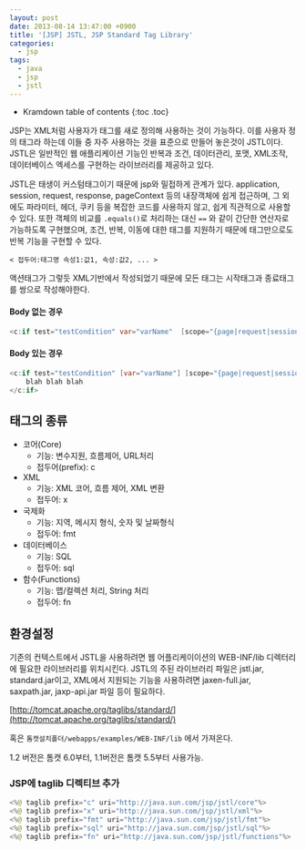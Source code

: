 ```yaml
---
layout: post
date: 2013-08-14 13:47:00 +0900
title: '[JSP] JSTL, JSP Standard Tag Library'
categories:
  - jsp
tags:
  - java
  - jsp
  - jstl
---
```


* Kramdown table of contents
{:toc .toc}

JSP는 XML처럼 사용자가 태그를 새로 정의해 사용하는 것이 가능하다. 이를 사용자 정의 태그라 하는데 이들 중 자주 사용하는 것을 표준으로 만들어 놓은것이 JSTL이다. JSTL은 일반적인 웹 애플리케이션 기능인 반복과 조건, 데이터관리, 포맷, XML조작, 데이터베이스 엑세스를 구현하는 라이브러리를 제공하고 있다.

JSTL은 태생이 커스텀태그이기 때문에 jsp와 밀접하게 관계가 있다. application, session, request, response, pageContext 등의 내장객체에 쉽게 접근하며, 그 외에도 파라미터, 헤더, 쿠키 등을 복잡한 코드를 사용하지 않고, 쉽게 직관적으로 사용할 수 있다. 또한 객체의 비교를 `.equals()`로 처리하는 대신 `==` 와 같이 간단한 연산자로 가능하도록 구현했으며, 조건, 반복, 이동에 대한 태그를 지원하기 때문에 태그만으로도 반복 기능을 구현할 수 있다.

```
< 접두어:태그명 속성1:값1, 속성:값2, ... >
```

액션태그가 그렇듯 XML기반에서 작성되었기 때문에 모든 태그는 시작태그과 종료태그를 쌍으로 작성해야한다.

#### Body 없는 경우

```java
<c:if test="testCondition" var="varName"  [scope="{page|request|session|application}"]/>
```

#### Body 있는 경우

```java
<c:if test="testCondition" [var="varName"] [scope="{page|request|session|application}"]>
    blah blah blah
</c:if>
```

## 태그의 종류

- 코어(Core)
  - 기능: 변수지원, 흐름제어, URL처리
  - 접두어(prefix): c
- XML
  - 기능: XML 코어, 흐름 제어, XML 변환
  - 접두어: x
- 국제화
  - 기능: 지역, 메시지 형식, 숫자 및 날짜형식
  - 접두어: fmt
- 데이터베이스
  - 기능: SQL
  - 접두어: sql
- 함수(Functions)
  - 기능: 맵/컬렉션 처리, String 처리
  - 접두어: fn

## 환경설정

기존의 컨텍스트에서 JSTL을 사용하려면 웹 어플리케이이션의 WEB-INF/lib 디렉터리에 필요한 라이브러리를 위치시킨다. JSTL의 주된 라이브러리 파일은 jstl.jar, standard.jar이고, XML에서 지원되는 기능을 사용하려면 jaxen-full.jar, saxpath.jar, jaxp-api.jar 파일 등이 필요하다.

[http://tomcat.apache.org/taglibs/standard/](http://tomcat.apache.org/taglibs/standard/)

혹은 `톰캣설치폴더/webapps/examples/WEB-INF/lib` 에서 가져온다.

1.2 버전은 톰캣 6.0부터, 1.1버전은 톰캣 5.5부터 사용가능.

### JSP에 taglib 디렉티브 추가

```java
<%@ taglib prefix="c" uri="http://java.sun.com/jsp/jstl/core"%>
<%@ taglib prefix="x" uri="http://java.sun.com/jsp/jstl/xml"%>
<%@ taglib prefix="fmt" uri="http://java.sun.com/jsp/jstl/fmt"%>
<%@ taglib prefix="sql" uri="http://java.sun.com/jsp/jstl/sql"%>
<%@ taglib prefix="fn" uri="http://java.sun.com/jsp/jstl/functions"%>
```
